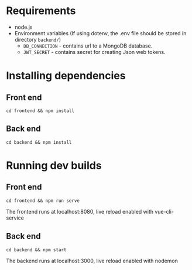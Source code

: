 # Requirements
- node.js
- Environment variables (If using dotenv, the .env file should be stored in directory `backend/`)
    - `DB_CONNECTION` - contains url to a MongoDB database.
    - `JWT_SECRET` - contains secret for creating Json web tokens.

# Installing dependencies
## Front end
`cd frontend && npm install`
## Back end
`cd backend && npm install`

# Running dev builds
## Front end
`cd frontend && npm run serve`

The frontend runs at localhost:8080, live reload enabled with vue-cli-service
## Back end
`cd backend && npm start`

The backend runs at localhost:3000, live reload enabled with nodemon

